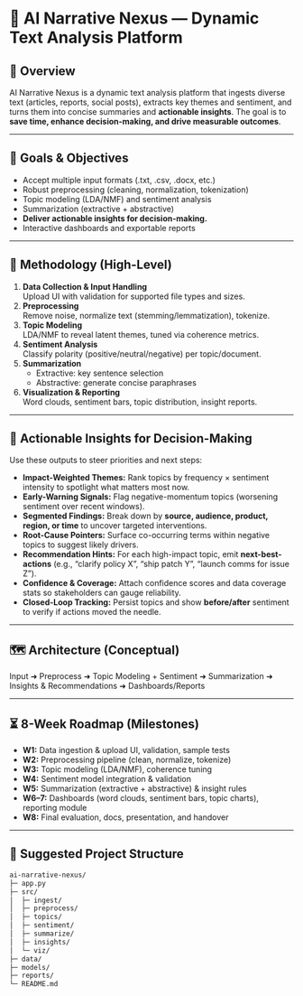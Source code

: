 
# 📖 AI Narrative Nexus — Dynamic Text Analysis Platform

## 🌟 Overview
AI Narrative Nexus is a dynamic text analysis platform that ingests diverse text (articles, reports, social posts), extracts key themes and sentiment, and turns them into concise summaries and **actionable insights**. The goal is to **save time, enhance decision-making, and drive measurable outcomes**.

---

## 🎯 Goals & Objectives
- Accept multiple input formats (.txt, .csv, .docx, etc.)
- Robust preprocessing (cleaning, normalization, tokenization)
- Topic modeling (LDA/NMF) and sentiment analysis
- Summarization (extractive + abstractive)
- **Deliver actionable insights for decision-making.**
- Interactive dashboards and exportable reports

---

## 🧭 Methodology (High-Level)
1. **Data Collection & Input Handling**  
   Upload UI with validation for supported file types and sizes.
2. **Preprocessing**  
   Remove noise, normalize text (stemming/lemmatization), tokenize.
3. **Topic Modeling**  
   LDA/NMF to reveal latent themes, tuned via coherence metrics.
4. **Sentiment Analysis**  
   Classify polarity (positive/neutral/negative) per topic/document.
5. **Summarization**  
   - Extractive: key sentence selection  
   - Abstractive: generate concise paraphrases
6. **Visualization & Reporting**  
   Word clouds, sentiment bars, topic distribution, insight reports.

---

## 🧠 Actionable Insights for Decision-Making
Use these outputs to steer priorities and next steps:

- **Impact-Weighted Themes:** Rank topics by frequency × sentiment intensity to spotlight what matters most now.  
- **Early-Warning Signals:** Flag negative-momentum topics (worsening sentiment over recent windows).  
- **Segmented Findings:** Break down by **source, audience, product, region, or time** to uncover targeted interventions.  
- **Root-Cause Pointers:** Surface co-occurring terms within negative topics to suggest likely drivers.  
- **Recommendation Hints:** For each high-impact topic, emit **next-best-actions** (e.g., “clarify policy X”, “ship patch Y”, “launch comms for issue Z”).  
- **Confidence & Coverage:** Attach confidence scores and data coverage stats so stakeholders can gauge reliability.  
- **Closed-Loop Tracking:** Persist topics and show **before/after** sentiment to verify if actions moved the needle.

---

## 🗺️ Architecture (Conceptual)
Input ➜ Preprocess ➜ Topic Modeling + Sentiment ➜ Summarization ➜ Insights & Recommendations ➜ Dashboards/Reports

---

## ⏳ 8-Week Roadmap (Milestones)
- **W1:** Data ingestion & upload UI, validation, sample tests  
- **W2:** Preprocessing pipeline (clean, normalize, tokenize)  
- **W3:** Topic modeling (LDA/NMF), coherence tuning  
- **W4:** Sentiment model integration & validation  
- **W5:** Summarization (extractive + abstractive) & insight rules  
- **W6–7:** Dashboards (word clouds, sentiment bars, topic charts), reporting module  
- **W8:** Final evaluation, docs, presentation, and handover

---


## 📂 Suggested Project Structure
```bash
ai-narrative-nexus/
├─ app.py
├─ src/
│  ├─ ingest/            
│  ├─ preprocess/        
│  ├─ topics/            
│  ├─ sentiment/        
│  ├─ summarize/         
│  ├─ insights/          
│  └─ viz/               
├─ data/               
├─ models/               
├─ reports/              
└─ README.md
```
